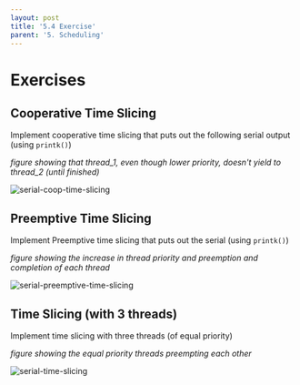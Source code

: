 ```yaml
---
layout: post
title: '5.4 Exercise'
parent: '5. Scheduling'
---
```


# Exercises

## Cooperative Time Slicing

Implement cooperative time slicing that puts out the following serial output (using `printk()`)

*figure showing that thread_1, even though lower priority, doesn't yield to thread_2 (until finished)*

![serial-coop-time-slicing](/images/scheduling/serial-coop-time-slicing.png)


## Preemptive Time Slicing

Implement Preemptive time slicing that puts out the serial (using `printk()`)

*figure showing the increase in thread priority and preemption and completion of each thread*

![serial-preemptive-time-slicing](/images/scheduling/serial-preemptive-time-slicing.png)

## Time Slicing (with 3 threads)

Implement time slicing with three threads (of equal priority)

*figure showing the equal priority threads preempting each other*

![serial-time-slicing](/images/scheduling/serial-time-slicing.png)
